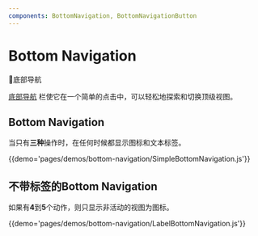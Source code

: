 ```yaml
---
components: BottomNavigation, BottomNavigationButton
---
```


# Bottom Navigation

底部导航

[底部导航](https://material.io/guidelines/components/bottom-navigation.html) 栏使它在一个简单的点击中，可以轻松地探索和切换顶级视图。

## Bottom Navigation

当只有**三种**操作时，在任何时候都显示图标和文本标签。

{{demo='pages/demos/bottom-navigation/SimpleBottomNavigation.js'}}

## 不带标签的Bottom Navigation

如果有**4**到**5**个动作，则只显示非活动的视图为图标。

{{demo='pages/demos/bottom-navigation/LabelBottomNavigation.js'}}
